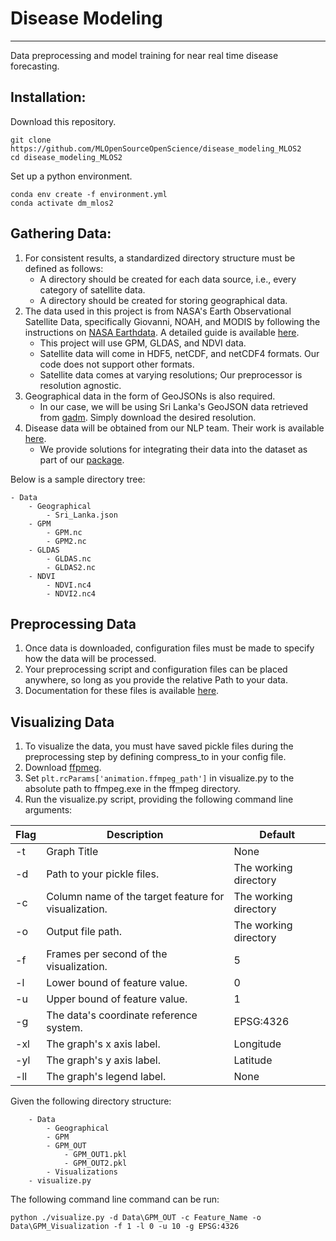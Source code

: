 # Disease Modeling
------------------------------------------------------------------------------------------------------------------------------
Data preprocessing and model training for near real time disease forecasting.

## Installation:

Download this repository.
```shell
git clone https://github.com/MLOpenSourceOpenScience/disease_modeling_MLOS2
cd disease_modeling_MLOS2
```

Set up a python environment.
```shell
conda env create -f environment.yml
conda activate dm_mlos2
```

## Gathering Data:
1. For consistent results, a standardized directory structure must be defined as follows:
   * A directory should be created for each data source, i.e., every category of satellite data.
   * A directory should be created for storing geographical data. 
2. The data used in this project is from NASA's Earth Observational Satellite Data, specifically Giovanni, NOAH, and MODIS by following the instructions on [NASA Earthdata](https://www.earthdata.nasa.gov/). A detailed guide is available [here](https://towardsdatascience.com/getting-nasa-data-for-your-next-geo-project-9d621243b8f3).
   * This project will use GPM, GLDAS, and NDVI data.
   * Satellite data will come in HDF5, netCDF, and netCDF4 formats. Our code does not support other formats.
   * Satellite data comes at varying resolutions; Our preprocessor is resolution agnostic.
3. Geographical data in the form of GeoJSONs is also required.
   * In our case, we will be using Sri Lanka's GeoJSON data retrieved from [gadm](https://gadm.org/download_country.html). Simply download the desired resolution.
4. Disease data will be obtained from our NLP team. Their work is available [here](https://github.com/MLOpenSourceOpenScience/disease_data_parser_MLOS2).
   * We provide solutions for integrating their data into the dataset as part of our [package](https://pypi.org/project/mlossp/). 

Below is a sample directory tree:
```text
- Data
    - Geographical
        - Sri_Lanka.json
    - GPM
        - GPM.nc
        - GPM2.nc
    - GLDAS
        - GLDAS.nc
        - GLDAS2.nc
    - NDVI
        - NDVI.nc4
        - NDVI2.nc4
```

## Preprocessing Data
1. Once data is downloaded, configuration files must be made to specify how the data will be processed.
2. Your preprocessing script and configuration files can be placed anywhere, so long as you provide the relative Path to your data.
3. Documentation for these files is available [here](https://github.com/MLOpenSourceOpenScience/disease_modeling_MLOS2/tree/main/MLOSSP).

## Visualizing Data
1. To visualize the data, you must have saved pickle files during the preprocessing step by defining compress_to in your config file.
2. Download [ffpmeg](https://ffmpeg.org/download.html).
3. Set ```plt.rcParams['animation.ffmpeg_path']``` in visualize.py to the absolute path to ffmpeg.exe in the ffmpeg directory.
4. Run the visualize.py script, providing the following command line arguments:

| Flag | Description                                          | Default               |
|------|------------------------------------------------------|-----------------------|
| -t   | Graph Title                                          | None                  |
| -d   | Path to your pickle files.                           | The working directory |
| -c   | Column name of the target feature for visualization. | The working directory |
| -o   | Output file path.                                    | The working directory |
| -f   | Frames per second of the visualization.              | 5                     |
| -l   | Lower bound of feature value.                        | 0                     |
| -u   | Upper bound of feature value.                        | 1                     |
| -g   | The data's coordinate reference system.              | EPSG:4326             |
| -xl  | The graph's x axis label.                            | Longitude             |
| -yl  | The graph's y axis label.                            | Latitude              |
| -ll  | The graph's legend label.                            | None                  |

Given the following directory structure:
```text
    - Data
        - Geographical
        - GPM
        - GPM_OUT
            - GPM_OUT1.pkl
            - GPM_OUT2.pkl
        - Visualizations
    - visualize.py
```

The following command line command can be run:
```text
python ./visualize.py -d Data\GPM_OUT -c Feature_Name -o Data\GPM_Visualization -f 1 -l 0 -u 10 -g EPSG:4326
```
